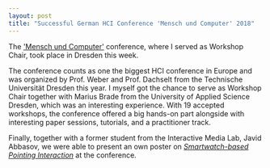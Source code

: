 ```yaml
---
layout: post
title: "Successful German HCI Conference 'Mensch und Computer' 2018"
---
```


The ['Mensch und Computer'](http://muc2018.mensch-und-computer.de/en/) conference, where I served as Workshop Chair, took place in Dresden this week.

The conference counts as one the biggest HCI conference in Europe and was organized by Prof. Weber and Prof. Dachselt from the Technische Universität Dresden this year.
I myself got the chance to serve as Workshop Chair together with Marius Brade from the University of Applied Science Dresden, which was an interesting experience.
With 19 accepted workshops, the conference offered a big hands-on part alongside with interesting paper sessions, tutorials, and a practitioner track.

Finally, together with a former student from the Interactive Media Lab, Javid Abbasov, we were able to present an own poster on *[Smartwatch-based Pointing Interaction](/publications/2018/smartwatch-pointing/)* at the conference. 